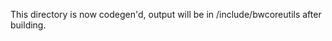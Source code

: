 This directory is now codegen'd, output will be in <variantdir>/include/bwcoreutils after building.
